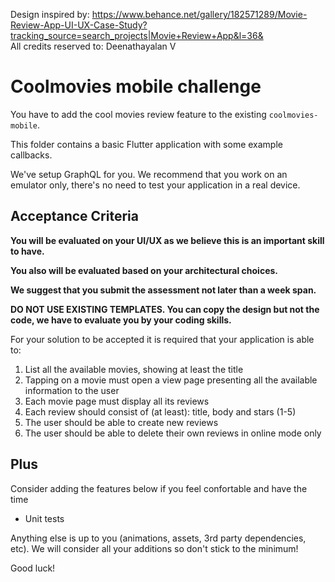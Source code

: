 Design inspired by: https://www.behance.net/gallery/182571289/Movie-Review-App-UI-UX-Case-Study?tracking_source=search_projects|Movie+Review+App&l=36&<br/>
All credits reserved to: Deenathayalan V


# Coolmovies mobile challenge

You have to add the cool movies review feature to the existing `coolmovies-mobile`.

This folder contains a basic Flutter application with some example callbacks.

We've setup GraphQL for you. We recommend that you work on an emulator only, there's no need to test your application in a real device.

## Acceptance Criteria

**You will be evaluated on your UI/UX as we believe this is an important skill to have.**

**You also will be evaluated based on your architectural choices.**

**We suggest that you submit the assessment not later than a week span.**

**DO NOT USE EXISTING TEMPLATES. You can copy the design but not the code, we have to evaluate you by your coding skills.**

For your solution to be accepted it is required that your application is able to:

1. List all the available movies, showing at least the title
2. Tapping on a movie must open a view page presenting all the available information to the user
3. Each movie page must display all its reviews
4. Each review should consist of (at least): title, body and stars (1-5)
5. The user should be able to create new reviews
6. The user should be able to delete their own reviews in online mode only

## Plus
Consider adding the features below if you feel confortable and have the time
- Unit tests

Anything else is up to you (animations, assets, 3rd party dependencies, etc). We will consider all your additions so don't stick to the minimum!

Good luck!
